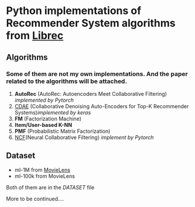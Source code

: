# Python implementations of Recommender System algorithms from [Librec](https://github.com/guoguibing/librec)

## Algorithms

### Some of them are not my own implementations. And the paper related to the algorithms will be attached.

1. **AutoRec** (AutoRec: Autoencoders Meet Collaborative Filtering)  *implemented by Pytorch*
2. [CDAE](https://github.com/henry0312/CDAE) (Collaborative Denoising Auto-Encoders for Top-K Recommender Systems)*implemented by keras*
3. **FM** (Factorization Machine)
4. **Item/User-based K-NN**
5. **PMF** (Probabilistic Matrix Factorization)
6. [NCF](https://github.com/yihong-chen/neural-collaborative-filtering)(Neural Collaborative Filtering) *implement by Pytorch*

## Dataset

- ml-1M from [MovieLens](https://movielens.org/)
- ml-100k from MovieLens

Both of them are in the *DATASET*  file

More to be continued....
